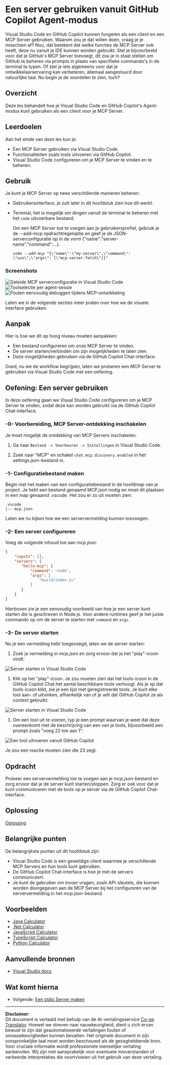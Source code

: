 <!--
CO_OP_TRANSLATOR_METADATA:
{
  "original_hash": "d940b5e0af75e3a3a4d1c3179120d1d9",
  "translation_date": "2025-08-26T17:57:51+00:00",
  "source_file": "03-GettingStarted/04-vscode/README.md",
  "language_code": "nl"
}
-->
# Een server gebruiken vanuit GitHub Copilot Agent-modus

Visual Studio Code en GitHub Copilot kunnen fungeren als een client en een MCP Server gebruiken. Waarom zou je dat willen doen, vraag je je misschien af? Nou, dat betekent dat welke functies de MCP Server ook heeft, deze nu vanuit je IDE kunnen worden gebruikt. Stel je bijvoorbeeld voor dat je GitHub's MCP Server toevoegt, dit zou je in staat stellen om GitHub te beheren via prompts in plaats van specifieke commando's in de terminal te typen. Of stel je iets algemeens voor dat je ontwikkelaarservaring kan verbeteren, allemaal aangestuurd door natuurlijke taal. Nu begin je de voordelen te zien, toch?

## Overzicht

Deze les behandelt hoe je Visual Studio Code en GitHub Copilot's Agent-modus kunt gebruiken als een client voor je MCP Server.

## Leerdoelen

Aan het einde van deze les kun je:

- Een MCP Server gebruiken via Visual Studio Code.
- Functionaliteiten zoals tools uitvoeren via GitHub Copilot.
- Visual Studio Code configureren om je MCP Server te vinden en te beheren.

## Gebruik

Je kunt je MCP Server op twee verschillende manieren beheren:

- Gebruikersinterface, je zult later in dit hoofdstuk zien hoe dit werkt.
- Terminal, het is mogelijk om dingen vanuit de terminal te beheren met het `code` uitvoerbare bestand:

  Om een MCP Server toe te voegen aan je gebruikersprofiel, gebruik je de --add-mcp opdrachtregeloptie en geef je de JSON-serverconfiguratie op in de vorm {\"name\":\"server-name\",\"command\":...}.

  ```
  code --add-mcp "{\"name\":\"my-server\",\"command\": \"uvx\",\"args\": [\"mcp-server-fetch\"]}"
  ```

### Screenshots

![Geleide MCP serverconfiguratie in Visual Studio Code](../../../../translated_images/chat-mode-agent.729a22473f822216dd1e723aaee1f7d4a2ede571ee0948037a2d9357a63b9d0b.nl.png)
![Toolselectie per agent-sessie](../../../../translated_images/agent-mode-select-tools.522c7ba5df0848f8f0d1e439c2e96159431bc620cb39ccf3f5dc611412fd0006.nl.png)
![Fouten eenvoudig debuggen tijdens MCP-ontwikkeling](../../../../translated_images/mcp-list-servers.fce89eefe3f30032bed8952e110ab9d82fadf043fcfa071f7d40cf93fb1ea9e9.nl.png)

Laten we in de volgende secties meer praten over hoe we de visuele interface gebruiken.

## Aanpak

Hier is hoe we dit op hoog niveau moeten aanpakken:

- Een bestand configureren om onze MCP Server te vinden.
- De server starten/verbinden om zijn mogelijkheden te laten zien.
- Deze mogelijkheden gebruiken via de GitHub Copilot Chat-interface.

Goed, nu we de workflow begrijpen, laten we proberen een MCP Server te gebruiken via Visual Studio Code met een oefening.

## Oefening: Een server gebruiken

In deze oefening gaan we Visual Studio Code configureren om je MCP Server te vinden, zodat deze kan worden gebruikt via de GitHub Copilot Chat-interface.

### -0- Voorbereiding, MCP Server-ontdekking inschakelen

Je moet mogelijk de ontdekking van MCP Servers inschakelen.

1. Ga naar `Bestand -> Voorkeuren -> Instellingen` in Visual Studio Code.

1. Zoek naar "MCP" en schakel `chat.mcp.discovery.enabled` in het settings.json-bestand in.

### -1- Configuratiebestand maken

Begin met het maken van een configuratiebestand in de hoofdmap van je project. Je hebt een bestand genaamd MCP.json nodig en moet dit plaatsen in een map genaamd .vscode. Het zou er zo uit moeten zien:

```text
.vscode
|-- mcp.json
```

Laten we nu kijken hoe we een serververmelding kunnen toevoegen.

### -2- Een server configureren

Voeg de volgende inhoud toe aan *mcp.json*:

```json
{
    "inputs": [],
    "servers": {
       "hello-mcp": {
           "command": "node",
           "args": [
               "build/index.js"
           ]
       }
    }
}
```

Hierboven zie je een eenvoudig voorbeeld van hoe je een server kunt starten die is geschreven in Node.js. Voor andere runtimes geef je het juiste commando op om de server te starten met `command` en `args`.

### -3- De server starten

Nu je een vermelding hebt toegevoegd, laten we de server starten:

1. Zoek je vermelding in *mcp.json* en zorg ervoor dat je het "play"-icoon vindt:

  ![Server starten in Visual Studio Code](../../../../translated_images/vscode-start-server.8e3c986612e3555de47e5b1e37b2f3020457eeb6a206568570fd74a17e3796ad.nl.png)  

1. Klik op het "play"-icoon. Je zou moeten zien dat het tools-icoon in de GitHub Copilot Chat het aantal beschikbare tools verhoogt. Als je op dat tools-icoon klikt, zie je een lijst met geregistreerde tools. Je kunt elke tool aan- of uitvinken, afhankelijk van of je wilt dat GitHub Copilot ze als context gebruikt:

  ![Server starten in Visual Studio Code](../../../../translated_images/vscode-tool.0b3bbea2fb7d8c26ddf573cad15ef654e55302a323267d8ee6bd742fe7df7fed.nl.png)

1. Om een tool uit te voeren, typ je een prompt waarvan je weet dat deze overeenkomt met de beschrijving van een van je tools, bijvoorbeeld een prompt zoals "voeg 22 toe aan 1":

  ![Een tool uitvoeren vanuit GitHub Copilot](../../../../translated_images/vscode-agent.d5a0e0b897331060518fe3f13907677ef52b879db98c64d68a38338608f3751e.nl.png)

  Je zou een reactie moeten zien die 23 zegt.

## Opdracht

Probeer een serververmelding toe te voegen aan je *mcp.json*-bestand en zorg ervoor dat je de server kunt starten/stoppen. Zorg er ook voor dat je kunt communiceren met de tools op je server via de GitHub Copilot Chat-interface.

## Oplossing

[Oplossing](./solution/README.md)

## Belangrijke punten

De belangrijkste punten uit dit hoofdstuk zijn:

- Visual Studio Code is een geweldige client waarmee je verschillende MCP Servers en hun tools kunt gebruiken.
- De GitHub Copilot Chat-interface is hoe je met de servers communiceert.
- Je kunt de gebruiker om invoer vragen, zoals API-sleutels, die kunnen worden doorgegeven aan de MCP Server bij het configureren van de serververmelding in het *mcp.json*-bestand.

## Voorbeelden

- [Java Calculator](../samples/java/calculator/README.md)
- [.Net Calculator](../../../../03-GettingStarted/samples/csharp)
- [JavaScript Calculator](../samples/javascript/README.md)
- [TypeScript Calculator](../samples/typescript/README.md)
- [Python Calculator](../../../../03-GettingStarted/samples/python)

## Aanvullende bronnen

- [Visual Studio docs](https://code.visualstudio.com/docs/copilot/chat/mcp-servers)

## Wat komt hierna

- Volgende: [Een stdio Server maken](../05-stdio-server/README.md)

---

**Disclaimer**:  
Dit document is vertaald met behulp van de AI-vertalingsservice [Co-op Translator](https://github.com/Azure/co-op-translator). Hoewel we streven naar nauwkeurigheid, dient u zich ervan bewust te zijn dat geautomatiseerde vertalingen fouten of onnauwkeurigheden kunnen bevatten. Het originele document in zijn oorspronkelijke taal moet worden beschouwd als de gezaghebbende bron. Voor cruciale informatie wordt professionele menselijke vertaling aanbevolen. Wij zijn niet aansprakelijk voor eventuele misverstanden of verkeerde interpretaties die voortvloeien uit het gebruik van deze vertaling.